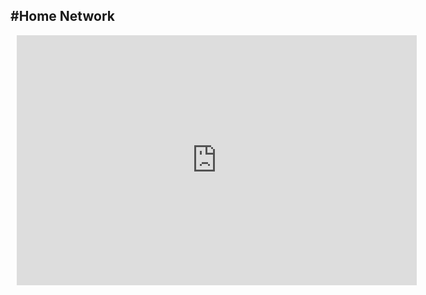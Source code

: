 #Home Network
---

<div style="width: 640px; height: 400px; margin: 10px; position: relative;"><iframe allowfullscreen frameborder="0" style="width:640px; height:400px" src="https://lucid.app/documents/embeddedchart/62144023-92eb-466b-92cf-c2d1c327f3c1" id="fvu-UOUoug2T"></iframe></div>